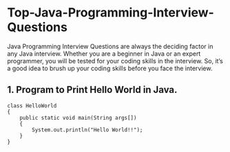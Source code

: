 # Top-Java-Programming-Interview-Questions
Java Programming Interview Questions are always the deciding factor in any Java interview. Whether you are a beginner in Java or an expert programmer, you will be tested for your coding skills in the interview. So, it’s a good idea to brush up your coding skills before you face the interview.

## 1. Program to Print Hello World in Java.
```
class HelloWorld
{
    public static void main(String args[])
    {
        System.out.println("Hello World!!");
    }
} 
```